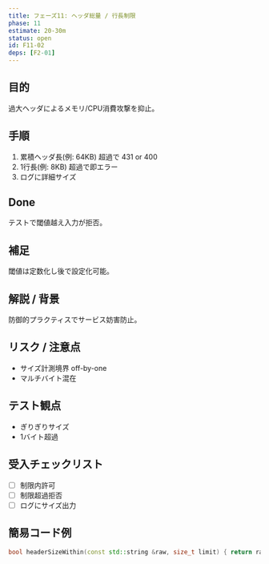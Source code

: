 ```yaml
---
title: フェーズ11: ヘッダ総量 / 行長制限
phase: 11
estimate: 20-30m
status: open
id: F11-02
deps: [F2-01]
---
```


## 目的
過大ヘッダによるメモリ/CPU消費攻撃を抑止。

## 手順
1. 累積ヘッダ長(例: 64KB) 超過で 431 or 400
2. 1行長(例: 8KB) 超過で即エラー
3. ログに詳細サイズ

## Done
テストで閾値越え入力が拒否。

## 補足
閾値は定数化し後で設定化可能。

## 解説 / 背景
防御的プラクティスでサービス妨害防止。

## リスク / 注意点
- サイズ計測境界 off-by-one
- マルチバイト混在

## テスト観点
- ぎりぎりサイズ
- 1バイト超過

## 受入チェックリスト
- [ ] 制限内許可
- [ ] 制限超過拒否
- [ ] ログにサイズ出力

## 簡易コード例
```cpp
bool headerSizeWithin(const std::string &raw, size_t limit) { return raw.size() <= limit; }
```

